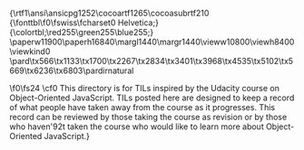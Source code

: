{\rtf1\ansi\ansicpg1252\cocoartf1265\cocoasubrtf210
{\fonttbl\f0\fswiss\fcharset0 Helvetica;}
{\colortbl;\red255\green255\blue255;}
\paperw11900\paperh16840\margl1440\margr1440\vieww10800\viewh8400\viewkind0
\pard\tx566\tx1133\tx1700\tx2267\tx2834\tx3401\tx3968\tx4535\tx5102\tx5669\tx6236\tx6803\pardirnatural

\f0\fs24 \cf0 This directory is for TILs inspired by the Udacity course on Object-Oriented JavaScript. TILs posted here are designed to keep a record of what people have taken away from the course as it progresses. This record can be reviewed by those taking the course as revision or by those who haven\'92t taken the course who would like to learn more about Object-Oriented JavaScript.}